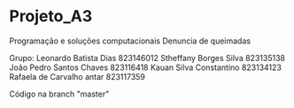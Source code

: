 # Projeto_A3
Programação e soluções computacionais
Denuncia de queimadas

Grupo:
Leonardo Batista Dias 823146012
Stheffany Borges Silva 823135138
João Pedro Santos Chaves 823116418
Kauan Silva Constantino 823134123
Rafaela de Carvalho antar 823117359

Código na branch "master"
